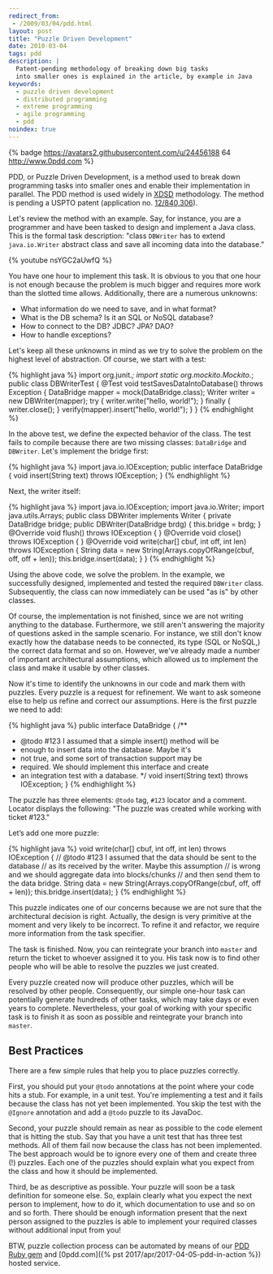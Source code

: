 ```yaml
---
redirect_from:
 - /2009/03/04/pdd.html
layout: post
title: "Puzzle Driven Development"
date: 2010-03-04
tags: pdd
description: |
  Patent-pending methodology of breaking down big tasks
  into smaller ones is explained in the article, by example in Java
keywords:
  - puzzle driven development
  - distributed programming
  - extreme programming
  - agile programming
  - pdd
noindex: true
---
```


{% badge https://avatars2.githubusercontent.com/u/24456188 64 http://www.0pdd.com %}

PDD, or Puzzle Driven Development, is a method used to break down programming
tasks into smaller ones and enable their implementation in parallel. The PDD
method is used widely in [XDSD](http://www.xdsd.org) methodology. The method is pending a USPTO patent
(application no. [12/840,306](http://www.google.com/patents/US20120023476)).

<!--more-->

Let's review the method with an example. Say, for instance, you are a programmer
and have been tasked to design and implement a Java class. This is the formal
task description: "class `DBWriter` has to extend `java.io.Writer` abstract
class and save all incoming data into the database."

{% youtube nsYGC2aUwfQ %}

You have one hour to implement this task. It is obvious to you that one hour is
not enough because the problem is much bigger and requires more work than the
slotted time allows. Additionally, there are a numerous unknowns:

 * What information do we need to save, and in what format?
 * What is the DB schema? Is it an SQL or NoSQL database?
 * How to connect to the DB? JDBC? JPA? DAO?
 * How to handle exceptions?

Let's keep all these unknowns in mind as we try to solve the problem on the
highest level of abstraction. Of course, we start with a test:

{% highlight java %}
import org.junit.*;
import static org.mockito.Mockito.*;
public class DBWriterTest {
  @Test
  void testSavesDataIntoDatabase() throws Exception {
    DataBridge mapper = mock(DataBridge.class);
    Writer writer = new DBWriter(mapper);
    try {
      writer.write("hello, world!");
    } finally {
      writer.close();
    }
    verify(mapper).insert("hello, world!");
  }
}
{% endhighlight %}

In the above test, we define the expected behavior of the class. The test fails to compile because there are two missing classes: `DataBridge` and `DBWriter`. Let's implement the bridge first:

{% highlight java %}
import java.io.IOException;
public interface DataBridge {
  void insert(String text) throws IOException;
}
{% endhighlight %}

Next, the writer itself:

{% highlight java %}
import java.io.IOException;
import java.io.Writer;
import java.utils.Arrays;
public class DBWriter implements Writer {
  private DataBridge bridge;
  public DBWriter(DataBridge brdg) {
    this.bridge = brdg;
  }
  @Override
  void flush() throws IOException {
  }
  @Override
  void close() throws IOException {
  }
  @Override
  void write(char[] cbuf, int off, int len) throws IOException {
    String data = new String(Arrays.copyOfRange(cbuf, off, off + len));
    this.bridge.insert(data);
  }
}
{% endhighlight %}

Using the above code, we solve the problem. In the example, we successfully
designed, implemented and tested the required `DBWriter` class. Subsequently,
the class can now immediately can be used "as is" by other classes.

Of course, the implementation is not finished, since we are not writing anything
to the database. Furthermore, we still  aren't answering the majority of
questions asked in the sample scenario. For instance, we still don't know
exactly how the database needs to be connected, its type (SQL or NoSQL,) the
correct data format and so on. However, we've already made a number of important
architectural assumptions, which allowed us to implement the class and make it
usable by other classes.

Now it's time to identify the unknowns in our code and mark them with puzzles.
Every puzzle is a request for refinement. We want to ask someone else to help us
refine and correct our assumptions. Here is the first puzzle we need to add:

{% highlight java %}
public interface DataBridge {
  /**
   * @todo #123 I assumed that a simple insert() method will be
   *  enough to insert data into the database. Maybe it's
   *  not true, and some sort of transaction support may be
   *  required. We should implement this interface and create
   *  an integration test with a database.
   */
  void insert(String text) throws IOException;
}
{% endhighlight %}

The puzzle has three elements: `@todo` tag, `#123` locator and a comment.
Locator displays the following: "The puzzle was created while working with
ticket #123."

Let’s add one more puzzle:

{% highlight java %}
void write(char[] cbuf, int off, int len) throws IOException {
  // @todo #123 I assumed that the data should be sent to the database
  //  as its received by the writer. Maybe this assumption
  //  is wrong and we should aggregate data into blocks/chunks
  //  and then send them to the data bridge.
  String data = new String(Arrays.copyOfRange(cbuf, off, off + len));
  this.bridge.insert(data);
}
{% endhighlight %}

This puzzle indicates one of our concerns because we are not sure that the
architectural decision is right. Actually, the design is very primitive at the
moment and very likely to be incorrect. To refine it and refactor, we require
more information from the task specifier.

The task is finished. Now, you can reintegrate your branch into `master` and
return the ticket to whoever assigned it to you. His task now is to find other
people who will be able to resolve the puzzles we just created.

Every puzzle created now will produce other puzzles, which will be resolved by
other people. Consequently, our simple one-hour task can potentially generate
hundreds of other tasks, which may take days or even years to complete.
Nevertheless, your goal of working with your specific task is to finish it as
soon as possible and reintegrate your branch into `master`.

## Best Practices

There are a few simple rules that help you to place puzzles correctly.

First, you should put your `@todo` annotations at the point where your code hits
a stub. For example, in a unit test. You're implementing a test and it fails
because the class has not yet been implemented. You skip the test with the
`@Ignore` annotation and add a `@todo` puzzle to its JavaDoc.

Second, your puzzle should remain as near as possible to the code element that
is hitting the stub. Say that you have a unit test that has three test methods.
All of them fail now because the class has not been implemented. The best
approach would be to ignore every one of them and create three (!) puzzles. Each
one of the puzzles should explain what you expect from the class and how it
should be implemented.

Third, be as descriptive as possible. Your puzzle will soon be a task definition
for someone else. So, explain clearly what you expect the next person to
implement, how to do it, which documentation to use and so on and so forth.
There should be enough information present that the next person assigned to the
puzzles is able to implement your required classes without additional input from
you!

BTW, puzzle collection process can be automated by means of our
[PDD Ruby gem](https://github.com/teamed/pdd) and
[0pdd.com]({% pst 2017/apr/2017-04-05-pdd-in-action %}) hosted service.
